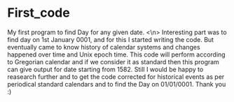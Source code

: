 # First_code
My first program to find Day for any given date. <\n>
Interesting part was to find day on 1st January 0001, and for this I started writing the code. But eventually came to know history of calendar systems and changes happened over time and Unix epoch time.
This code will perform according to Gregorian calendar and if we consider it as standard then this program can give output for date starting from 1582.
Still I would be happy to reasearch further and to get the code corrected for historical events as per periodical standard calendars and to find the Day on 01/01/0001.
Thank you :)
